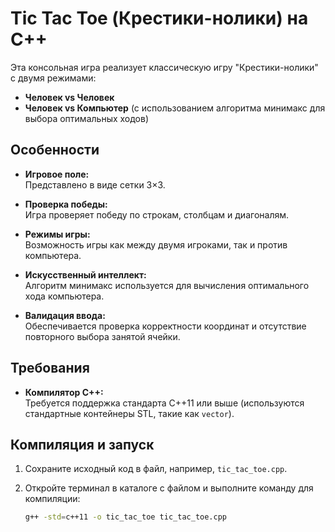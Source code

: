 # Tic Tac Toe (Крестики-нолики) на C++

Эта консольная игра реализует классическую игру "Крестики-нолики" с двумя режимами:
- **Человек vs Человек**
- **Человек vs Компьютер** (с использованием алгоритма минимакс для выбора оптимальных ходов)

## Особенности

- **Игровое поле:**  
  Представлено в виде сетки 3×3.

- **Проверка победы:**  
  Игра проверяет победу по строкам, столбцам и диагоналям.

- **Режимы игры:**  
  Возможность игры как между двумя игроками, так и против компьютера.

- **Искусственный интеллект:**  
  Алгоритм минимакс используется для вычисления оптимального хода компьютера.

- **Валидация ввода:**  
  Обеспечивается проверка корректности координат и отсутствие повторного выбора занятой ячейки.

## Требования

- **Компилятор C++:**  
  Требуется поддержка стандарта C++11 или выше (используются стандартные контейнеры STL, такие как `vector`).

## Компиляция и запуск

1. Сохраните исходный код в файл, например, `tic_tac_toe.cpp`.

2. Откройте терминал в каталоге с файлом и выполните команду для компиляции:
   ```bash
   g++ -std=c++11 -o tic_tac_toe tic_tac_toe.cpp

